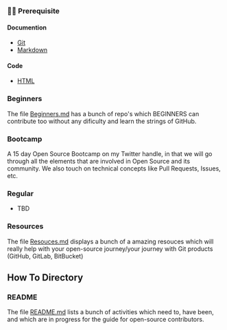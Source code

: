 ### 👨‍💻 Prerequisite

#### Documention 

- [Git](https://git-scm.com/) 
- [Markdown](https://www.markdownguide.org/basic-syntax/)

#### Code

- [HTML](https://www.w3schools.com/html/)

### Beginners
The file [Beginners.md](/pages/Beginners.md) has a bunch of repo's which BEGINNERS can contribute too without any dificulty and learn the strings of GitHub.

### Bootcamp
A 15 day Open Source Bootcamp on my Twitter handle, in that we will go through all the elements that are involved in Open Source and its community. We also touch on technical concepts like Pull Requests, Issues, etc.

### Regular
- TBD

### Resources
The file [Resouces.md](/pages/Resouces.md) displays a bunch of a amazing resouces which will really help with your open-source journey/your journey with Git products (GitHub, GitLab, BitBucket)

## How To Directory

### README
The file [README.md](/pages/How-to/README.md) lists a bunch of activities which need to, have been, and which are in progress for the guide for open-source contributors.




